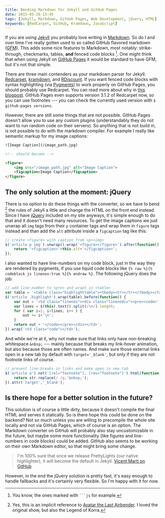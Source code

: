 ```yaml
---
title: Bending Markdown for Jekyll and GitHub Pages
date: 2015-05-26-15:45
tags: [Jekyll, Markdown, GitHub Pages, Web Development, jQuery, HTML]
keywords: [RedCarpet, GitHub, Kramdown, JavaScript]
---
```


If you are using [Jekyll](http://jekyll.com/) you probably love writing in [Markdown](http://daringfireball.net/projects/markdown/syntax). So do I and over time I've really gotten used to so called GitHub flavored markdown ([GFM](https://help.github.com/articles/github-flavored-markdown/)). This adds some nice features to Markdown, most notably: strike-through, checkmarks, tables, **and** fenced code blocks [^1]. One might think that when using Jekyll on [GitHub Pages](https://pages.github.com/) it would be standard to have GFM, but it's not that simple.

There are three main contenders as your markdown parser for Jekyll: [Redcarpet](https://github.com/vmg/redcarpet), [kramdown](http://kramdown.gettalong.org/index.html), and [RDiscount](http://dafoster.net/projects/rdiscount/). If you want fenced code blocks with syntax highlighting (via [Pygments](http://pygments.org)) to work properly on GitHub Pages, you should probably use Redcarpet. You can read more about why in [this blogpost](http://ajoz.github.io/2014/06/29/i-want-my-github-flavored-markdown/). GitHub Pages even supports version 3.1.2 of Redcarpet now, so you can use footnotes --- you can check the currently used version with `$ github-pages versions`.

However, there are still some things that are not possible. GitHub Pages doesn't allow you to use any custom plugins (understandably they do not want to run random code on their servers). So anything that is not build in, is not possible to do with the markdown compiler. For example I really like semantic markup for my image captions:

```html
![Image Caption](/image_path.jpg)

<!-- should become -->

<figure>
    <img src="/image_path.jpg" alt="Image Caption">
    <figcaption>Image Caption</figcaption>
</figure>
```


## The only solution at the moment: jQuery

There is no option to do these things with the converter, so we have to bend [^2] the rules of Jekyll a little and change the HTML on the front end instead. Since I have [jQuery](http://jquery.com/) included on my site anyways, it's simple enough to do that and it doesn't need many resources. To get the image captions we just unwrap all `img` tags from their `p` container tags and wrap them in `figure` tags instead and than add the `alt` attribute inside a `figcaption` tag like this:

```js
// create <figure> with caption from <p><img>
$('article p img').unwrap().wrap('<figure></figure>').after(function() {
    return '<figcaption>'+this.alt+'</figcaption>';
});
```

I also wanted to have line-numbers on my code block, just in the way they are rendered by pygments, if you use liquid code blocks like `{% raw %}{% codeblock js linenos:true %}{% endraw %}`. The following jQuery does the job:

```js
// add line-number to <pre> and wrapt in <table>
var table = '<table class="highlighttable"><tbody><tr></tr></tbody></table>';
$('article .highlight').wrap(table).before(function() {
    var out = '<td class="linenos"><div class="linenodiv"><pre><code>';
    var lines = $(this).text().split(/\n/).length;
    for ( var i=1; i<lines; i++ ) {
        out += i+'\n';
    }
    return out + '</code></pre></div></td>';
}).wrap('<td class="code"></td>');
```

And while we're at it, why not make sure that links only have non-breaking whitespace `&nbsp;` --- mainly because that breaks my link-hover animation, but also because those are often names. And make sure those external links open in a new tab by default with `target='_blank'`, but only if they are not footnote links of course.

```js
// prevent line-breaks in links and make open in new tab
$('article a').not('[rel="footnote"], [rev="footnote"]').html(function(i, str) {
    return str.replace(/ /g,'&nbsp;');
}).attr('target','_blank');
```

## Is there hope for a better solution in the future?

This solution is of course a little dirty, because it doesn't compile the final HTML and serves it statically. So is there hope this could be done on the backend? Not so much unless you are willing to precompile the whole site locally and not via GitHub Pages, which of course is an option. The Markdown converter on GitHub will probably also stay uncustomizable in the future, but maybe some more functionality (like figures and line-numbers in code blocks) could be added. GitHub also seems to be working on their own Markdown editor, so that might bring some change.

> I'm 100% sure that once we release PrettyLights (our native highlighter),
> it will become the default in Jekyll.
> [Vicent Marti on GitHub](https://github.com/github/pages-gem/pull/79)

However, in the end the jQuery solution is pretty fast, it's easy enough to handle fallbacks and it's certainly very flexible. So I'm happy with it for now.


[^1]: You know, the ones marked with ```` ```js ```` for example.
[^2]: Yes, this is an implicit reference to [Avatar the Last Airbender](http://avatar.wikia.com/wiki/Bending_arts). I loved the original show, but also the Legend of Korra.
